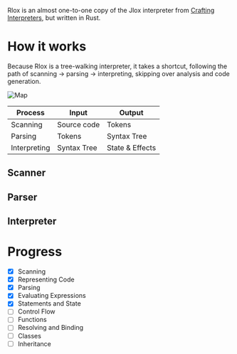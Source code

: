 Rlox is an almost one-to-one copy of the Jlox interpreter from [Crafting Interpreters](https://craftinginterpreters.com/), but written in Rust.

# How it works


Because Rlox is a tree-walking interpreter, it takes a shortcut, following the path of scanning -> parsing -> interpreting, skipping over analysis and code generation.

![Map](https://craftinginterpreters.com/image/a-map-of-the-territory/mountain.png)

Process | Input | Output
-- | -- | -- |
Scanning | Source code | Tokens
Parsing | Tokens | Syntax Tree
Interpreting | Syntax Tree | State & Effects

## Scanner



## Parser



## Interpreter



# Progress

- [x] Scanning
- [x] Representing Code
- [x] Parsing
- [x] Evaluating Expressions
- [x] Statements and State
- [ ] Control Flow
- [ ] Functions
- [ ] Resolving and Binding
- [ ] Classes
- [ ] Inheritance
